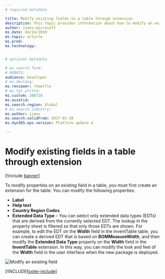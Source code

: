 ```yaml
---
# required metadata

title: Modify existing fields in a table through extension
description: This topic provides information about how to modify an existing field in a table.
author: ivanv-microsoft
ms.date: 04/24/2019
ms.topic: article
ms.prod: 
ms.technology: 


# optional metadata

# ms.search.form: 
# ROBOTS: 
audience: Developer
# ms.devlang: 
ms.reviewer: rhaertle
# ms.tgt_pltfrm: 
ms.custom: 268724
ms.assetid: 
ms.search.region: Global
# ms.search.industry: 
ms.author: ivanv
ms.search.validFrom: 2017-02-28
ms.dyn365.ops.version: Platform update 4

---
```


# Modify existing fields in a table through extension

[!include [banner](../includes/banner.md)]

To modify properties on an existing field in a table, you must first create an extension for the table. You can modify the following properties:

- **Label**
- **Help text**
- **Country Region Codes**
- **Extended Data Type** – You can select only extended data types (EDTs) that are derived from the currently selected EDT. The lookup in the property sheet is filtered so that only those EDTs are shown. For example, to edit the EDT on the **Width** field in the InventTable table, you can create a derived EDT that is based on **BOMMeasureWidth**, and then modify the **Extended Data Type** property on the **Width** field in the **InventTable** extension. In this way, you can modify the look and feel of the **Width** field in the user interface when the new package is deployed.

![Modify an existing field](media/modify-table-property.jpg) 


[!INCLUDE[footer-include](../../../includes/footer-banner.md)]